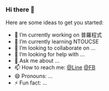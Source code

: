 ### Hi there 👋


Here are some ideas to get you started:

- 🔭 I’m currently working on 普羅程式
- 🌱 I’m currently learning NTOUCSE
- 👯 I’m looking to collaborate on ...
- 🤔 I’m looking for help with ...
- 💬 Ask me about ...
- 📫 How to reach me: [@Line](https://line.me/jimmy518676) [@FB](https://www.facebook.com/profile.php?id=100000445073213)
- 😄 Pronouns: ...
- ⚡ Fun fact: ...


